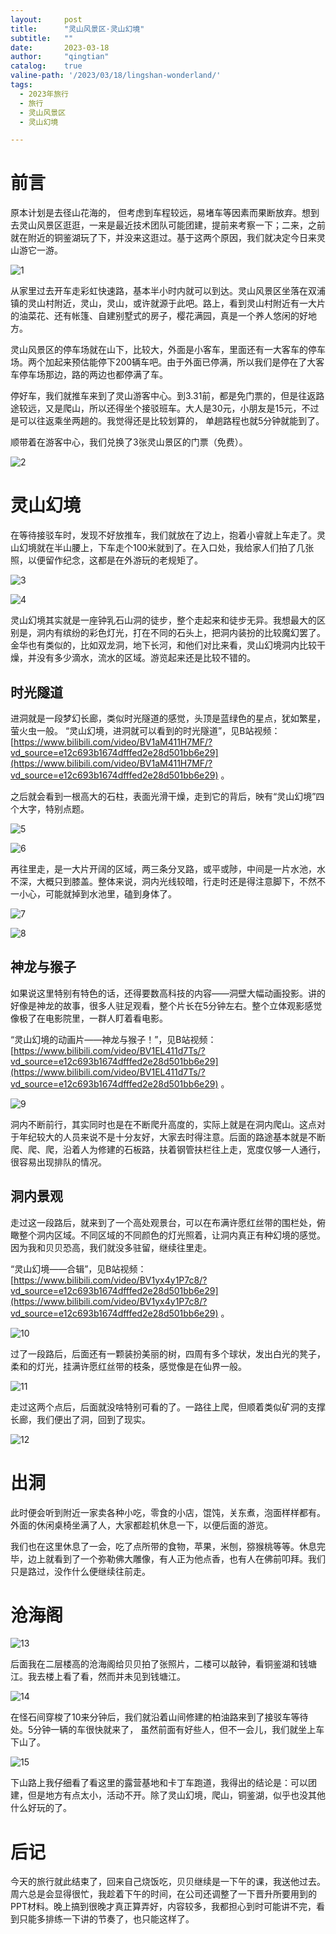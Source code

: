 ```yaml
---
layout:     post
title:      "灵山风景区·灵山幻境"
subtitle:   ""
date:       2023-03-18
author:     "qingtian"
catalog:    true
valine-path: '/2023/03/18/lingshan-wonderland/'
tags:
  - 2023年旅行
  - 旅行
  - 灵山风景区
  - 灵山幻境

---
```


# 前言

原本计划是去径山花海的， 但考虑到车程较远，易堵车等因素而果断放弃。想到去灵山风景区逛逛，一来是最近技术团队可能团建，提前来考察一下；二来，之前就在附近的铜鉴湖玩了下，并没来这逛过。基于这两个原因，我们就决定今日来灵山游它一游。

![1](/img/20230318/1.png)

从家里过去开车走彩虹快速路，基本半小时内就可以到达。灵山风景区坐落在双浦镇的灵山村附近，灵山，灵山，或许就源于此吧。路上，看到灵山村附近有一大片的油菜花、还有帐篷、自建别墅式的房子，樱花满园，真是一个养人悠闲的好地方。

灵山风景区的停车场就在山下，比较大，外面是小客车，里面还有一大客车的停车场。两个加起来预估能停下200辆车吧。由于外面已停满，所以我们是停在了大客车停车场那边，路的两边也都停满了车。

停好车，我们就推车来到了灵山游客中心。到3.31前，都是免门票的，但是往返路途较远，又是爬山，所以还得坐个接驳班车。大人是30元，小朋友是15元，不过是可以往返乘坐两趟的。我觉得还是比较划算的， 单趟路程也就5分钟就能到了。

顺带着在游客中心，我们兑换了3张灵山景区的门票（免费）。

![2](/img/20230318/2.png)

# 灵山幻境

在等待接驳车时，发现不好放推车，我们就放在了边上，抱着小睿就上车走了。灵山幻境就在半山腰上，下车走个100米就到了。在入口处，我给家人们拍了几张照，以便留作纪念，这都是在外游玩的老规矩了。

![3](/img/20230318/3.png)

![4](/img/20230318/4.png)

灵山幻境其实就是一座钟乳石山洞的徒步，整个走起来和徒步无异。我想最大的区别是，洞内有缤纷的彩色灯光，打在不同的石头上，把洞内装扮的比较魔幻罢了。金华也有类似的，比如双龙洞，地下长河，和他们对比来看，灵山幻境洞内比较干燥，并没有多少滴水，流水的区域。游览起来还是比较不错的。

## 时光隧道

进洞就是一段梦幻长廊，类似时光隧道的感觉，头顶是蓝绿色的星点，犹如繁星，萤火虫一般。
“灵山幻境，进洞就可以看到的时光隧道”，见B站视频：[https://www.bilibili.com/video/BV1aM411H7MF/?vd_source=e12c693b1674dfffed2e28d501bb6e29](https://www.bilibili.com/video/BV1aM411H7MF/?vd_source=e12c693b1674dfffed2e28d501bb6e29) 。

之后就会看到一根高大的石柱，表面光滑干燥，走到它的背后，映有“灵山幻境”四个大字，特别点题。

![5](/img/20230318/5.png)

![6](/img/20230318/6.png)

再往里走，是一大片开阔的区域，两三条分叉路，或平或陟，中间是一片水池，水不深，大概只到膝盖。整体来说，洞内光线较暗，行走时还是得注意脚下，不然不一小心，可能就掉到水池里，磕到身体了。

![7](/img/20230318/7.png)

![8](/img/20230318/8.png)

## 神龙与猴子

如果说这里特别有特色的话，还得要数高科技的内容——洞壁大幅动画投影。讲的好像是神龙的故事，很多人驻足观看，整个片长在5分钟左右。整个立体观影感觉像极了在电影院里，一群人盯着看电影。

“灵山幻境的动画片——神龙与猴子！”，见B站视频：[https://www.bilibili.com/video/BV1EL411d7Ts/?vd_source=e12c693b1674dfffed2e28d501bb6e29](https://www.bilibili.com/video/BV1EL411d7Ts/?vd_source=e12c693b1674dfffed2e28d501bb6e29) 。

![9](/img/20230318/9.png)

洞内不断前行，其实同时也是在不断爬升高度的，实际上就是在洞内爬山。这点对于年纪较大的人员来说不是十分友好，大家去时得注意。后面的路途基本就是不断爬、爬、爬，沿着人为修建的石板路，扶着钢管扶栏往上走，宽度仅够一人通行，很容易出现排队的情况。

## 洞内景观

走过这一段路后，就来到了一个高处观景台，可以在布满许愿红丝带的围栏处，俯瞰整个洞内区域。不同区域的不同颜色的灯光照着，让洞内真正有种幻境的感觉。因为我和贝贝恐高，我们就没多驻留，继续往里走。

“灵山幻境——合辑”，见B站视频：[https://www.bilibili.com/video/BV1yx4y1P7c8/?vd_source=e12c693b1674dfffed2e28d501bb6e29](https://www.bilibili.com/video/BV1yx4y1P7c8/?vd_source=e12c693b1674dfffed2e28d501bb6e29) 。

![10](/img/20230318/10.png)

过了一段路后，后面还有一颗装扮美丽的树，四周有多个球状，发出白光的凳子，柔和的灯光，挂满许愿红丝带的枝条，感觉像是在仙界一般。

![11](/img/20230318/11.png)

走过这两个点后，后面就没啥特别可看的了。一路往上爬，但顺着类似矿洞的支撑长廊，我们便出了洞，回到了现实。

![12](/img/20230318/12.png)

# 出洞

此时便会听到附近一家卖各种小吃，零食的小店，馄饨，关东煮，泡面样样都有。外面的休闲桌椅坐满了人，大家都趁机休息一下，以便后面的游览。

我们也在这里休息了一会，吃了点所带的食物，苹果，米刨，猕猴桃等等。休息完毕，边上就看到了一个弥勒佛大雕像，有人正为他点香，也有人在佛前叩拜。我们只是路过，没作什么便继续往前走。

# 沧海阁

![13](/img/20230318/13.png)

后面我在二层楼高的沧海阁给贝贝拍了张照片，二楼可以敲钟，看铜鉴湖和钱塘江。我去楼上看了看，然而并未见到钱塘江。

![14](/img/20230318/14.png)

在怪石间穿梭了10来分钟后，我们就沿着山间修建的柏油路来到了接驳车等待处。5分钟一辆的车很快就来了， 虽然前面有好些人，但不一会儿，我们就坐上车下山了。

![15](/img/20230318/15.png)

下山路上我仔细看了看这里的露营基地和卡丁车跑道，我得出的结论是：可以团建，但是地方有点太小，活动不开。除了灵山幻境，爬山，铜鉴湖，似乎也没其他什么好玩的了。

# 后记

今天的旅行就此结束了，回来自己烧饭吃，贝贝继续是一下午的课，我送他过去。周六总是会显得很忙，我趁着下午的时间，在公司还调整了一下晋升所要用到的PPT材料。晚上搞到很晚才真正算弄好，内容较多，我都担心到时可能讲不完，看到只能多排练一下讲的节奏了，也只能这样了。



